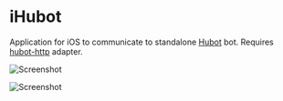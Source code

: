 iHubot
======

Application for iOS to communicate to standalone [Hubot](http://hubot.github.com/) bot. Requires [hubot-http](https://github.com/darvin/hubot-http) adapter.

![Screenshot](http://darvin.github.com/iHubot/images/screen0-big.png)

![Screenshot](http://darvin.github.com/iHubot/images/screen1-big.png)
